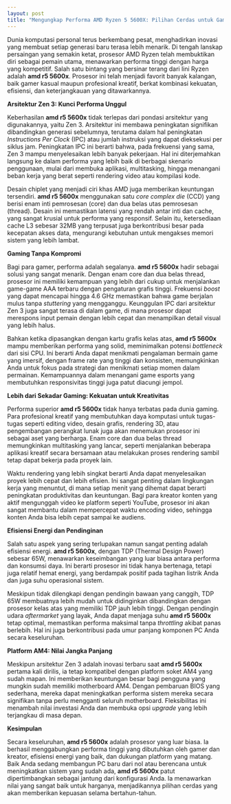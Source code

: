 ```yaml
---
layout: post
title: "Mengungkap Performa AMD Ryzen 5 5600X: Pilihan Cerdas untuk Gamer dan Kreator"
---
```


Dunia komputasi personal terus berkembang pesat, menghadirkan inovasi yang membuat setiap generasi baru terasa lebih menarik. Di tengah lanskap persaingan yang semakin ketat, prosesor AMD Ryzen telah membuktikan diri sebagai pemain utama, menawarkan performa tinggi dengan harga yang kompetitif. Salah satu bintang yang bersinar terang dari lini Ryzen adalah **amd r5 5600x**. Prosesor ini telah menjadi favorit banyak kalangan, baik gamer kasual maupun profesional kreatif, berkat kombinasi kekuatan, efisiensi, dan keterjangkauan yang ditawarkannya.

**Arsitektur Zen 3: Kunci Performa Unggul**

Keberhasilan **amd r5 5600x** tidak terlepas dari pondasi arsitektur yang digunakannya, yaitu Zen 3. Arsitektur ini membawa peningkatan signifikan dibandingkan generasi sebelumnya, terutama dalam hal peningkatan *Instructions Per Clock* (IPC) atau jumlah instruksi yang dapat dieksekusi per siklus jam. Peningkatan IPC ini berarti bahwa, pada frekuensi yang sama, Zen 3 mampu menyelesaikan lebih banyak pekerjaan. Hal ini diterjemahkan langsung ke dalam performa yang lebih baik di berbagai skenario penggunaan, mulai dari membuka aplikasi, multitasking, hingga menangani beban kerja yang berat seperti rendering video atau kompilasi kode.

Desain chiplet yang menjadi ciri khas AMD juga memberikan keuntungan tersendiri. **amd r5 5600x** menggunakan satu *core complex die* (CCD) yang berisi enam inti pemrosesan (core) dan dua belas utas pemrosesan (thread). Desain ini memastikan latensi yang rendah antar inti dan cache, yang sangat krusial untuk performa yang responsif. Selain itu, ketersediaan cache L3 sebesar 32MB yang terpusat juga berkontribusi besar pada kecepatan akses data, mengurangi kebutuhan untuk mengakses memori sistem yang lebih lambat.

**Gaming Tanpa Kompromi**

Bagi para gamer, performa adalah segalanya. **amd r5 5600x** hadir sebagai solusi yang sangat menarik. Dengan enam core dan dua belas thread, prosesor ini memiliki kemampuan yang lebih dari cukup untuk menjalankan game-game AAA terbaru dengan pengaturan grafis tinggi. Frekuensi *boost* yang dapat mencapai hingga 4.6 GHz memastikan bahwa game berjalan mulus tanpa *stuttering* yang mengganggu. Keunggulan IPC dari arsitektur Zen 3 juga sangat terasa di dalam game, di mana prosesor dapat merespons input pemain dengan lebih cepat dan menampilkan detail visual yang lebih halus.

Bahkan ketika dipasangkan dengan kartu grafis kelas atas, **amd r5 5600x** mampu memberikan performa yang solid, meminimalkan potensi *bottleneck* dari sisi CPU. Ini berarti Anda dapat menikmati pengalaman bermain game yang imersif, dengan frame rate yang tinggi dan konsisten, memungkinkan Anda untuk fokus pada strategi dan menikmati setiap momen dalam permainan. Kemampuannya dalam menangani game esports yang membutuhkan responsivitas tinggi juga patut diacungi jempol.

**Lebih dari Sekadar Gaming: Kekuatan untuk Kreativitas**

Performa superior **amd r5 5600x** tidak hanya terbatas pada dunia gaming. Para profesional kreatif yang membutuhkan daya komputasi untuk tugas-tugas seperti editing video, desain grafis, rendering 3D, atau pengembangan perangkat lunak juga akan menemukan prosesor ini sebagai aset yang berharga. Enam core dan dua belas thread memungkinkan multitasking yang lancar, seperti menjalankan beberapa aplikasi kreatif secara bersamaan atau melakukan proses rendering sambil tetap dapat bekerja pada proyek lain.

Waktu rendering yang lebih singkat berarti Anda dapat menyelesaikan proyek lebih cepat dan lebih efisien. Ini sangat penting dalam lingkungan kerja yang menuntut, di mana setiap menit yang dihemat dapat berarti peningkatan produktivitas dan keuntungan. Bagi para kreator konten yang aktif mengunggah video ke platform seperti YouTube, prosesor ini akan sangat membantu dalam mempercepat waktu encoding video, sehingga konten Anda bisa lebih cepat sampai ke audiens.

**Efisiensi Energi dan Pendinginan**

Salah satu aspek yang sering terlupakan namun sangat penting adalah efisiensi energi. **amd r5 5600x**, dengan TDP (Thermal Design Power) sebesar 65W, menawarkan keseimbangan yang luar biasa antara performa dan konsumsi daya. Ini berarti prosesor ini tidak hanya bertenaga, tetapi juga relatif hemat energi, yang berdampak positif pada tagihan listrik Anda dan juga suhu operasional sistem.

Meskipun tidak dilengkapi dengan pendingin bawaan yang canggih, TDP 65W membuatnya lebih mudah untuk didinginkan dibandingkan dengan prosesor kelas atas yang memiliki TDP jauh lebih tinggi. Dengan pendingin udara *aftermarket* yang layak, Anda dapat menjaga suhu **amd r5 5600x** tetap optimal, memastikan performa maksimal tanpa *throttling* akibat panas berlebih. Hal ini juga berkontribusi pada umur panjang komponen PC Anda secara keseluruhan.

**Platform AM4: Nilai Jangka Panjang**

Meskipun arsitektur Zen 3 adalah inovasi terbaru saat **amd r5 5600x** pertama kali dirilis, ia tetap kompatibel dengan platform soket AM4 yang sudah mapan. Ini memberikan keuntungan besar bagi pengguna yang mungkin sudah memiliki motherboard AM4. Dengan pembaruan BIOS yang sederhana, mereka dapat meningkatkan performa sistem mereka secara signifikan tanpa perlu mengganti seluruh motherboard. Fleksibilitas ini menambah nilai investasi Anda dan membuka opsi *upgrade* yang lebih terjangkau di masa depan.

**Kesimpulan**

Secara keseluruhan, **amd r5 5600x** adalah prosesor yang luar biasa. Ia berhasil menggabungkan performa tinggi yang dibutuhkan oleh gamer dan kreator, efisiensi energi yang baik, dan dukungan platform yang matang. Baik Anda sedang membangun PC baru dari nol atau berencana untuk meningkatkan sistem yang sudah ada, **amd r5 5600x** patut dipertimbangkan sebagai jantung dari konfigurasi Anda. Ia menawarkan nilai yang sangat baik untuk harganya, menjadikannya pilihan cerdas yang akan memberikan kepuasan selama bertahun-tahun.
